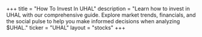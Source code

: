 +++
title = "How To Invest In UHAL"
description = "Learn how to invest in UHAL with our comprehensive guide. Explore market trends, financials, and the social pulse to help you make informed decisions when analyzing $UHAL."
ticker = "UHAL"
layout = "stocks"
+++

